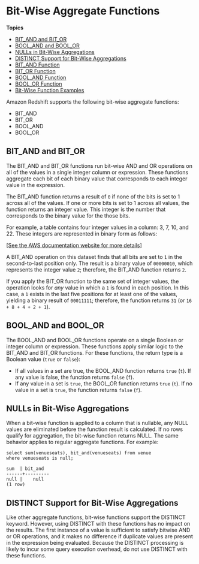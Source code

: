 # Bit\-Wise Aggregate Functions<a name="c_bitwise_aggregate_functions"></a>

**Topics**
+ [BIT\_AND and BIT\_OR](#c_bitwise_aggregate_functions-bit_and-and-bit_or)
+ [BOOL\_AND and BOOL\_OR](#c_bitwise_aggregate_functions-bool_and-and-bool_or)
+ [NULLs in Bit\-Wise Aggregations](#c_bitwise_aggregate_functions-nulls-in-bit-wise-aggregations)
+ [DISTINCT Support for Bit\-Wise Aggregations](#distinct-support-for-bit-wise-aggregations)
+ [BIT\_AND Function](r_BIT_AND.md)
+ [BIT\_OR Function](r_BIT_OR.md)
+ [BOOL\_AND Function](r_BOOL_AND.md)
+ [BOOL\_OR Function](r_BOOL_OR.md)
+ [Bit\-Wise Function Examples](r_bitwise_examples.md)

Amazon Redshift supports the following bit\-wise aggregate functions:
+ BIT\_AND
+ BIT\_OR
+ BOOL\_AND
+ BOOL\_OR

## BIT\_AND and BIT\_OR<a name="c_bitwise_aggregate_functions-bit_and-and-bit_or"></a>

The BIT\_AND and BIT\_OR functions run bit\-wise AND and OR operations on all of the values in a single integer column or expression\. These functions aggregate each bit of each binary value that corresponds to each integer value in the expression\.

The BIT\_AND function returns a result of `0` if none of the bits is set to 1 across all of the values\. If one or more bits is set to 1 across all values, the function returns an integer value\. This integer is the number that corresponds to the binary value for the those bits\.

For example, a table contains four integer values in a column: 3, 7, 10, and 22\. These integers are represented in binary form as follows:

[\[See the AWS documentation website for more details\]](http://docs.aws.amazon.com/redshift/latest/dg/c_bitwise_aggregate_functions.html)

A BIT\_AND operation on this dataset finds that all bits are set to `1` in the second\-to\-last position only\. The result is a binary value of `00000010`, which represents the integer value `2`; therefore, the BIT\_AND function returns `2`\.

If you apply the BIT\_OR function to the same set of integer values, the operation looks for *any* value in which a `1` is found in each position\. In this case, a `1` exists in the last five positions for at least one of the values, yielding a binary result of `00011111`; therefore, the function returns `31` \(or `16 + 8 + 4 + 2 + 1`\)\.

## BOOL\_AND and BOOL\_OR<a name="c_bitwise_aggregate_functions-bool_and-and-bool_or"></a>

The BOOL\_AND and BOOL\_OR functions operate on a single Boolean or integer column or expression\. These functions apply similar logic to the BIT\_AND and BIT\_OR functions\. For these functions, the return type is a Boolean value \(`true` or `false`\):
+ If all values in a set are true, the BOOL\_AND function returns `true` \(`t`\)\. If any value is false, the function returns `false` \(`f`\)\.
+ If any value in a set is `true`, the BOOL\_OR function returns `true` \(`t`\)\. If no value in a set is `true`, the function returns `false` \(`f`\)\.

## NULLs in Bit\-Wise Aggregations<a name="c_bitwise_aggregate_functions-nulls-in-bit-wise-aggregations"></a>

When a bit\-wise function is applied to a column that is nullable, any NULL values are eliminated before the function result is calculated\. If no rows qualify for aggregation, the bit\-wise function returns NULL\. The same behavior applies to regular aggregate functions\. For example:

```
select sum(venueseats), bit_and(venueseats) from venue
where venueseats is null;

sum  | bit_and
------+---------
null |    null
(1 row)
```

## DISTINCT Support for Bit\-Wise Aggregations<a name="distinct-support-for-bit-wise-aggregations"></a>

Like other aggregate functions, bit\-wise functions support the DISTINCT keyword\. However, using DISTINCT with these functions has no impact on the results\. The first instance of a value is sufficient to satisfy bitwise AND or OR operations, and it makes no difference if duplicate values are present in the expression being evaluated\. Because the DISTINCT processing is likely to incur some query execution overhead, do not use DISTINCT with these functions\.